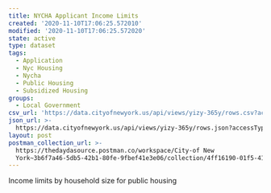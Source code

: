 ```yaml
---
title: NYCHA Applicant Income Limits
created: '2020-11-10T17:06:25.572010'
modified: '2020-11-10T17:06:25.572020'
state: active
type: dataset
tags:
  - Application
  - Nyc Housing
  - Nycha
  - Public Housing
  - Subsidized Housing
groups:
  - Local Government
csv_url: 'https://data.cityofnewyork.us/api/views/yizy-365y/rows.csv?accessType=DOWNLOAD'
json_url: >-
  https://data.cityofnewyork.us/api/views/yizy-365y/rows.json?accessType=DOWNLOAD
layout: post
postman_collection_url: >-
  https://thedaydasource.postman.co/workspace/City-of New
  York~3b6f7a46-5db5-42b1-80fe-9fbef41e3e06/collection/4ff16190-01f5-416c-9317-29662b5ed021
---
```

Income limits by household size for public housing

